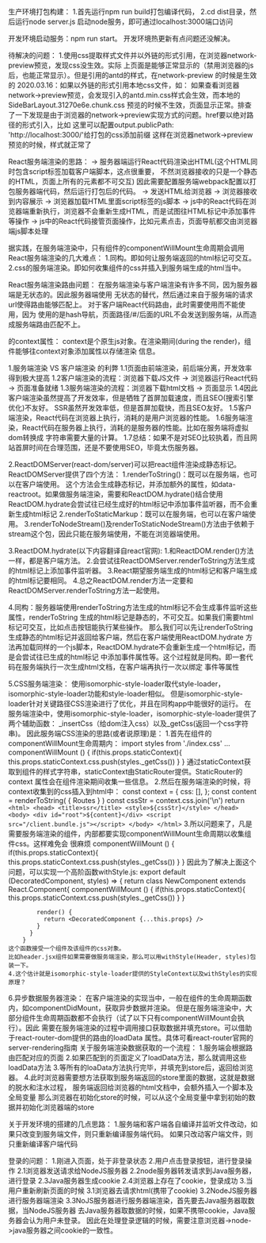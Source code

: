 生产环境打包构建：
    1.首先运行npm run build打包编译代码，
    2.cd dist目录，然后运行node server.js 启动node服务，即可通过localhost:3000端口访问


开发环境启动服务：npm run start。
    开发环境热更新有点问题还没解决。

待解决的问题：
1.使用css提取样式文件并以外链的形式引用，在浏览器network-preview预览，发现css没生效。实际
上页面是能够正常显示的（禁用浏览器的js后，也能正常显示）。但是引用的antd的样式，在network-preview
的时候是生效的
   2020.03.16：如果以外链的形式引用本地css文件，如：
    <link 
        rel="stylesheet"
        href="/assets/static/css/SideBarLayout.31270e6e.chunk.css"
     />
     <link href="https://cdnjs.cloudflare.com/ajax/libs/antd/4.0.1/antd.min.css" rel="stylesheet"/>
     如果查看浏览器network->preview预览，会发现引入的antd.min.css样式会生效，而本地的SideBarLayout.31270e6e.chunk.css
     预览的时候不生效，页面显示正常。排查了一下发现是由于浏览器的network->preview实现方式的问题。href要以绝对路径的形式引入，比如
     这里可以配置output.publicPath: 'http://localhost:3000/'给打包的css添加前缀
     <link 
         rel="stylesheet"
         href="http://localhost:3000/assets/static/css/SideBarLayout.31270e6e.chunk.css"
      />
      这样在浏览器network->preview预览的时候，样式就正常了


    
    
React服务端渲染的思路：
    -> 服务器端运行React代码渲染出HTML(这个HTML同时包含script标签加载客户端脚本，这点很重要，
       不然浏览器接收的只是一个静态的HTML，页面上所有的元素都不可交互)
       因此需要配置服务端webpack配置以打包服务器端代码，然后运行打包后的代码。
    -> 发送HTML给浏览器 
    -> 浏览器接收到内容展示
    -> 浏览器加载HTML里面script标签的js脚本
    -> js中的React代码在浏览器端重新执行，浏览器不会重新生成HTML，而是试图往HTML标记中添加事件等操作
    -> js中的React代码接管页面操作，比如元素点击，页面导航都交由浏览器端js脚本处理
    
据实践，在服务端渲染中，只有组件的componentWillMount生命周期会调用
React服务端渲染的几大难点：
    1.同构。即如何让服务端返回的html标记可交互。
    2.css的服务端渲染。即如何收集组件的css并插入到服务端生成的html当中。
        
React服务端渲染路由问题：
    在服务端渲染与客户端渲染有许多不同，因为服务器端是无状态的。因此服务器端使用
    无状态的<StaticRouter>替代<BrowserRouter>，然后通过来自于服务端的请求url使得路由能够匹配上。
    对于客户端React代码路由，此时需要使用<BrowserRouter>而不能使用<HashRouter>，因为<HashRouter>
    使用的是hash导航，页面路径/#/后面的URL不会发送到服务端，从而造成服务端路由匹配不上。

<StaticRouter>的context属性：
    context是个原生js对象。在渲染期间(during the render)，组件能够往context对象添加属性以存储渲染
    信息。
    
    
    
1.服务端渲染 VS 客户端渲染 的利弊
    1.1页面由前端渲染，前后端分离，开发效率得到极大提高
    1.2客户端渲染的流程：浏览器下载JS文件 -> 浏览器运行React代码 -> 页面准备就绪
    1.3服务端渲染的流程：浏览器下载html文档 -> 页面显示
    1.4因此客户端渲染虽然提高了开发效率，但是牺牲了首屏加载速度，而且SEO(搜索引擎优化)不友好。
        SSR虽然开发效率低，但是首屏加载快，而且SEO友好。
    1.5客户端渲染，React代码在浏览器上执行，消耗的是用户浏览器的性能。
    1.6服务端渲染，React代码在服务器上执行，消耗的是服务器的性能。比如在服务端将虚拟dom转换成
       字符串需要大量的计算。
    1.7总结：如果不是对SEO比较执着，而且网站首屏时间在合理范围，还是不要使用SEO，毕竟太伤服务器。   
        
2.ReactDOMServer(react-dom/server)可以把react组件渲染成静态标记。
    ReactDOMServer提供了四个方法：
        1.renderToString()：既可以在服务端，也可以在客户端使用。
            这个方法会生成静态标记，并添加额外的属性，如data-reactroot。如果做服务端渲染，需要和ReactDOM.hydrate()结合使用
            ReactDOM.hydrate会尝试往已经生成好的html标记中添加事件监听器，而不会重新生成html标记
        2.renderToStaticMarkup：既可以在服务端，也可以在客户端使用。
        3.renderToNodeStream()及renderToStaticNodeStream()方法由于依赖于
        stream这个包，因此只能在服务端使用，不能在浏览器端使用。

3.ReactDOM.hydrate(以下内容翻译自react官网):
    1.和ReactDOM.render()方法一样，都是客户端方法。
    2.会尝试往ReactDOMServer.renderToString方法生成的html标记上添加事件监听器。
    3.React期望服务端生成的html标记和客户端生成的html标记要相同。
    4.总之ReactDOM.render方法一定要和ReactDOMServer.renderToString方法一起使用。
    
    
4.同构：服务器端使用renderToString方法生成的html标记不会生成事件监听这些属性，renderToString
    生成的html标记是静态的，不可交互。如果我们需要html标记可交互，比如点击按钮能执行某些操作。
    那么我们可以先让renderToString生成静态的html标记并返回给客户端，然后在客户端使用ReactDOM.hydrate
    方法再加载同样的一个js脚本，ReactDOM.hydrate不会重新生成一个html标记，而是会尝试往已生成的html标记
    中添加事件属性等。这个过程就是同构。即一套代码在服务端执行一次生成html文档，在客户端再执行一次以绑定
    事件等属性
    
5.CSS服务端渲染：
    使用isomorphic-style-loader取代style-loader，isomorphic-style-loader功能和style-loader相似。
    但是isomorphic-style-loader针对关键路径CSS渲染进行了优化，并且在同构app中能很好的运行。
    在服务端渲染中，使用isomorphic-style-loader，isomorphic-style-loader提供了两个辅助函数：
    _insertCss（给dom注入css）以及_getCss(返回一个css字符串)。
    因此服务端CSS渲染的思路(或者说原理)是：
    1.首先在组件的componentWillMount生命周期内：
        import styles from './index.css'
        ...
        componentWillMount () {
          if(this.props.staticContext){
            this.props.staticContext.css.push(styles._getCss())
          }
        }
        通过staticContext获取到组件的样式字符串，staticContext由StaticRouter提供。StaticRouter的context
        属性会在组件渲染期间收集一些信息。
    2.然后在服务端渲染的时候，将context收集到的css插入到html中：
          const context = {
            css: [],
          };
          const content = renderToString(
            <StaticRouter location={req.path} context={context}>
              { Routes }
            </StaticRouter>
          )
          const cssStr = context.css.join('\n')
          return `
            <html>
              <head>
                 <title>ssr</title>
                 <style>${cssStr}</style>
              </head>
              <body>
                <div id="root">${content}</div>
                <script src="/client.bundle.js"></script>
              </body>
            </html>`
    3.所以问题来了，凡是需要服务端渲染的组件，内部都要实现componentWillMount生命周期以收集组件css。这样难免会
    很麻烦
        componentWillMount () {
          if(this.props.staticContext){
            this.props.staticContext.css.push(styles._getCss())
          }
        }
    因此为了解决上面这个问题，可以实现一个高阶函数withStyle.js:
        export default (DecoratedComponent, styles) => {
          return class NewComponent extends React.Component{
            componentWillMount () {
              if(this.props.staticContext){
                this.props.staticContext.css.push(styles._getCss())
              }
            }
        
            render() {
              return <DecoratedComponent {...this.props} />
            }
          }
        }
    这个函数接受一个组件及该组件的css对象。
    比如header.jsx组件如果需要做服务端渲染，那么可以用withStyle(Header, styles)包装一下。
    4.这个估计就是isomorphic-style-loader提供的StyleContext以及withStyles的实现原理？
    
6.异步数据服务器渲染：
    在客户端渲染的实现当中，一般在组件的生命周期函数内，如componentDidMount，获取异步数据并渲染。
    但是在服务端渲染中，大部分组件生命周期函数都不会执行（试了以下只有componentWillMount会执行）。因此
    需要在服务端渲染的过程中调用接口获取数据并填充store。可以借助于react-router-dom提供的路由的loadData
    属性。具体可看react-router官网的server-rendering指南
    关于服务端渲染数据获取的一个流程：
    1.服务端会根据路由匹配对应的页面
    2.如果匹配到的页面定义了loadData方法，那么就调用这些loadData方法
    3.等所有的loaData方法执行完毕，并填充到store后，返回给浏览器。
    4.此时浏览器需要想方法获取到服务端返回的store里面的数据，这就是数据的脱水和注水过程，
        服务端返回给浏览器的html文档中，会额外插入一个脚本及全局变量
        那么浏览器在初始化store的时候，可以从这个全局变量中拿到初始的数据并初始化浏览器端的store
    
    
    

关于开发环境的搭建的几点思路：
1.服务端和客户端各自编译并监听文件改动，如果只改变到服务端文件，则只重新编译服务端代码。
如果只改动客户端文件，则只重新编译客户端代码


登录的问题：
1.刚进入页面，处于非登录状态
2.用户点击登录按钮，进行登录操作
  2.1浏览器发送请求给NodeJS服务器
  2.2node服务器转发请求到Java服务器，进行登录
  2.3Java服务器生成cookie
  2.4浏览器上存在了cookie，登录成功
3.当用户重新刷新页面的时候
  3.1浏览器去请求html(携带了cookie)
  3.2NodeJS服务器进行服务器端渲染
  3.3NoJS服务器进行服务器端渲染，首先要去Java服务器取数据，当NodeJS服务器
    去Java服务器取数据的时候，如果不携带cookie，Java服务器会认为用户未登录。
  因此在处理登录逻辑的时候，需要注意浏览器->node->java服务器之间cookie的一致性。

